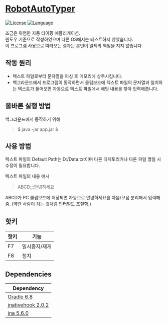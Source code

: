 # [RobotAutoTyper](https://github.com/in-genieur/RobotAutoTyper)

[![License](https://img.shields.io/badge/license-GPL%20v3.0%2B-brightgreen.svg)](https://www.gnu.org/licenses/agpl-3.0.html)
[![Language](https://img.shields.io/badge/openjdk-14-yellowgreen)](https://openjdk.java.net/projects/jdk/14/)

조금은 위험한 자동 타이핑 애플리케이션. <br>
윈도우 기준으로 작성하였으며 다른 OS에서는 테스트하지 않았습니다. <br>
이 프로그램 사용으로 따라오는 결과는 본인이 일체의 책임을 지지 않습니다. <br>

## 작동 원리

* 텍스트 파일로부터 문자열을 파싱 후 메모리에 상주시킵니다.
* 백그라운드에서 프로그램이 동작하면서 클립보드에 텍스트 파일의 문자열과 일치하는 텍스트가 들어오면
자동으로 텍스트 파일에서 해당 내용을 찾아 입력해줍니다.

## 올바른 실행 방법

백그라운드에서 동작하기 위해

> $ java -jar app.jar &
 
## 사용 방법 

텍스트 파일의 Default Path는 D:/Data.txt이며 다른 디렉토리거나 다른 파일 명일 시 수정이 필요합니다.

텍스트 파일의 내용 예시

> ABCD;;;안녕하세요

ABCD가 PC 클립보드에 저장되면 자동으로 안녕하세요를 자음/모음 분리해서 입력해줌. 
(약간 사람이 치는 것처럼 인터벌도 조절함.)

## 핫키

| **핫키** | **기능**      |
|----------|---------------|
| F7       | 일시중지/재개 |
| F8       | 정지          |

## Dependencies

| **Dependency**                                             |
|------------------------------------------------------------|
| [Gradle 6.8](https://www.google.com/search?client=safari&rls=en&q=gradle+6.8&ie=UTF-8&oe=UTF-8)                   | 
| [jnativehook 2.0.2](https://jar-download.com/artifacts/com.1stleg/jnativehook/2.0.2/source-code)    | 
| [jna 5.6.0](https://mvnrepository.com/artifact/net.java.dev.jna/jna/5.6.0)                    | 
